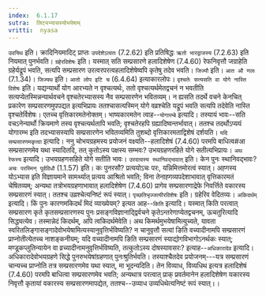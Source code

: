 ```yaml
---
index:  6.1.17
sutra:  लिट्यभ्यासस्योभयेषाम्
vritti:  nyasa
---
```


`उवयिथ` इति। क्रादिनियमादिट् प्राप्तः `उपदेशेऽत्वतः` (7.2.62) इति प्रतिषिद्धः `ऋतो भारद्वाजस्य` (7.2.63) इति नियमात् पुनर्भवति।
`ग्रहेरविशेषः` इति। यस्मात् सति सम्प्रसारणे हलादिशेषेण (7.4.60) रेफनिवृत्तौ जग्राहेति ग्रहेर्यद्रूपं भवति, सत्यपि सम्प्रसारण उरत्वरपरत्वहलादिशेषेष्वपि कृतेषु तदेव भवति। `जिज्यौ` इति। `आत औ णलः` (7.1.34)। `जिज्यथ` इति। `आतो लोप इटि च` (6.4.64) इत्याकारलोपः। `वृश्चतेः सत्यसति वा योगे नास्ति विशेषः` इति। यद्यन्यार्थो योग आरभ्यते न वृश्चत्यर्थः, ततो वृश्चत्यर्थमेतद्वचनं न भवतीति सत्यप्येतस्मिन्नन्यार्थवचने वृश्चतेरभ्यासस्य नैव सम्प्रसारणेन भवितव्यम्। न ह्यसति तदर्थे वचने केनचित् प्रकारेण सम्प्रसारणमुपपद्यत इत्यभिप्रायः ततश्चासत्यस्मिन् योगे वव्रश्चेति यद्रूपं भवति सत्यपि तदेवेति नास्ति वृश्चतेर्विशेषः। एतच्च वृत्तिकारमतेनोक्तम्। भाष्यकारमतेन त्वाह--`योगारम्बे` इत्यादि। तस्यायं भावः--सति वचऽनेन्यार्थो क्रियमाणे तस्य वृश्चत्यर्थतापि भवति; वृश्चतेरहपि ग्रह्यादिष्वन्तर्भावात्। ततश्च तदर्थोऽप्ययं योगारम्भ इति तदभ्यासस्यापि सम्प्रसारणेन भवितव्यमिति तुशब्दो वृत्तिकारमताद्विशेषं दर्शयति। `यदि सम्प्रसारणमकृत्वा` इत्यादि। ननु चोभयग्रहमस्य प्रयोजनं वक्ष्यति--हलादिशेषं (7.4.60) परमपि बाधित्व#आ सम्प्रसारणमेव यथा स्यादितदि, तत् कुतोऽस्य पक्षस्य सम्भवः? उभयग्रहणरहिते योगे सतीत्यभिप्रायः। `अथ रेफस्य` इत्यादि। उभयग्रहणसहिते योगे सतीति भावः। `उरदत्वस्य स्थानिवद्भावात्` इति। केन पुनः स्थानिवद्भावः? `अचः परस्मिन् पूर्वविधौ` (1.1.57) इति। कः पुनरसौ? प्रत्ययोऽचः परः, यन्निमित्तमोरत्वं स्यात्। अह्गस्य योऽभ्यास इति विज्ञायमाने सामर्थ्यात् प्रत्यय आश्रितो भवति; विना तेनाह्गव्यपदेशाभावात् वृत्तिकारमतं चेषितव्यम्; अन्यथा तत्रोभयग्रहणाभावात् हलादिशेषेण (7.4.60) प्रागेव सम्प्रसारणाद्रेफे निवर्त्तिते वकारस्य सम्प्रसारणं स्यात्। ततश्च उव्रश्चेत्यनिष्टं रूपं स्यात्।
`पृच्छतिभृज्जत्यीरविशेषः` इति। ग्रहेरिव वेदितव्यः। `अकिदर्थम्` इत्यादि। किं पुनः कारणमकिदर्थं मिदं व्याख्येयम्? इत्यत आह--`किति` इत्यादि। यस्मात् किति परत्वात् सम्प्रसारण कृते कृतसम्प्रसारणस्य पुनः प्रसङ्गविज्ञानाद्द्विर्वचने कृतेऽन्तरेणाप्येतद्वचनम्, ऊचतुरित्यादि सिद्ध्यत्येव। तस्मान्नेदं किदर्थम्, अपि त्वकिदर्थमेवेति।
अथ किमर्थमुभयेषामित्युच्यते, यावता स्वरितलिङ्गासङ्गादेवोभयेषामित्यस्यानुवृत्तिर्भविष्यति? न चानुवृत्तौ सत्यां ङिति वच्यादीनामपि सम्प्रसारणं प्राप्नोतीत्येतच्च नाशङ्कनीयम्; यदि वच्यादीनामपि ङिति सम्प्रसारणं स्याद्योगविभागोऽनर्थकः स्यात्; मण्डूकप्लुतिन्यायेन वा व्रच्यादीनामनुवृत्तिर्भविष्यति, तत्कुतोऽस्य दोषस्यावसरः? इत्याह--`अधिकारादेव` इत्यादि। अधिकारादेवोभयग्रहणे सिद्धे पुनरुभयेषांग्रहणात् पुनःश्रुतिर्भवति। तस्याश्चैतदेव प्रयोजनम्---यत्र सम्प्रसारणं चान्यच्च प्राप्नोति तत्र सम्प्रसारणमेव यथा स्यात्, मा भूदन्यदिति। तेन विव्याध, विव्यधिथ इत्यत्र हलादिशेषं (7.4.60) परमपि बाधित्वा सम्प्रसारणमेव भवति; अन्यथात्र परत्वात् प्राक् प्रवर्तमानेन हलादिशेषेण यकारस्य निवृत्तौ कृतायां वकारस्य सम्प्रसारणमापद्येत, ततश्च--उव्याध उव्यधिथेत्यनिष्टं रूपं स्यात्।।

